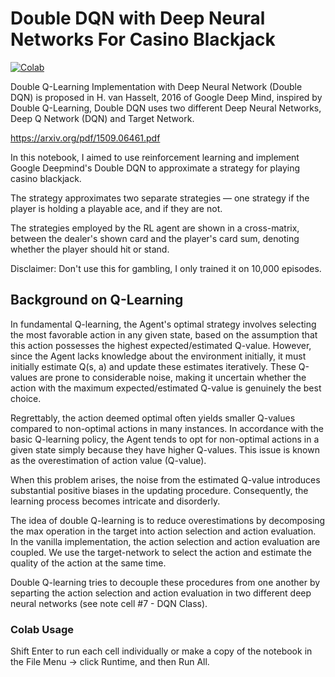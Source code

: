 # Double DQN with Deep Neural Networks For Casino Blackjack

[![Colab](https://camo.githubusercontent.com/52feade06f2fecbf006889a904d221e6a730c194/68747470733a2f2f636f6c61622e72657365617263682e676f6f676c652e636f6d2f6173736574732f636f6c61622d62616467652e737667)](https://colab.research.google.com/drive/1ZzWGdfUdZmSxfi6PagIXg_U8OZqY3X0n?usp=sharing)

Double Q-Learning Implementation with Deep Neural Network (Double DQN) is proposed in H. van Hasselt, 2016 of Google Deep Mind, inspired by Double Q-Learning, Double DQN uses two different Deep Neural Networks, Deep Q Network (DQN) and Target Network.

https://arxiv.org/pdf/1509.06461.pdf

In this notebook, I aimed to use reinforcement learning and implement Google Deepmind's Double DQN to approximate a strategy for playing casino blackjack. 

The strategy approximates two separate strategies — one strategy if the player is holding a playable ace, and if they are not. 

The strategies employed by the RL agent are shown in a cross-matrix, between the dealer's shown card and the player's card sum, denoting whether the player should hit or stand. 

Disclaimer: Don't use this for gambling, I only trained it on 10,000 episodes. 

## Background on Q-Learning


In fundamental Q-learning, the Agent's optimal strategy involves selecting the most favorable action in any given state, based on the assumption that this action possesses the highest expected/estimated Q-value. However, since the Agent lacks knowledge about the environment initially, it must initially estimate Q(s, a) and update these estimates iteratively. These Q-values are prone to considerable noise, making it uncertain whether the action with the maximum expected/estimated Q-value is genuinely the best choice.

Regrettably, the action deemed optimal often yields smaller Q-values compared to non-optimal actions in many instances. In accordance with the basic Q-learning policy, the Agent tends to opt for non-optimal actions in a given state simply because they have higher Q-values. This issue is known as the overestimation of action value (Q-value).

When this problem arises, the noise from the estimated Q-value introduces substantial positive biases in the updating procedure. Consequently, the learning process becomes intricate and disorderly.

The idea of double Q-learning is to reduce overestimations by decomposing the max operation in the target into action selection and action evaluation. In the vanilla implementation, the action selection and action evaluation are coupled. We use the target-network to select the action and estimate the quality of the action at the same time.

Double Q-learning tries to decouple these procedures from one another by separting the action selection and action evaluation in two different deep neural networks (see note cell #7 - DQN Class).

### Colab Usage

Shift Enter to run each cell individually or make a copy of the notebook in the File Menu -> click Runtime, and then Run All.